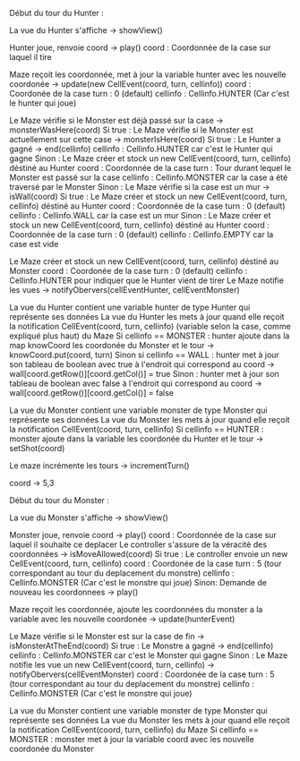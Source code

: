 Début du tour du Hunter :

La vue du Hunter s'affiche -> showView()

Hunter joue, renvoie coord -> play()
    coord : Coordonnée de la case sur laquel il tire

Maze reçoit les coordonnée, met à jour la variable hunter avec les nouvelle coordonée -> update(new CellEvent(coord, turn, cellinfo))
    coord : Coordonée de la case
    turn : 0 (default)
    cellinfo : Cellinfo.HUNTER (Car c'est le hunter qui joue)

Le Maze vérifie si le Monster est déjà passé sur la case -> monsterWasHere(coord)
Si true :
    Le Maze vérifie si le Monster est actuellement sur cette case -> monsterIsHere(coord)
    Si true : 
        Le Hunter a gagné -> end(cellinfo)
            cellinfo : Cellinfo.HUNTER car c'est le Hunter qui gagne
    Sinon :
        Le Maze créer et stock un new CellEvent(coord, turn, cellinfo) déstiné au Hunter
            coord : Coordonnée de la case
            turn : Tour durant lequel le Monster est passé sur la case
            cellinfo : Cellinfo.MONSTER car la case a été traversé par le Monster
Sinon : 
    Le Maze vérifie si la case est un mur -> isWall(coord)
    Si true :
        Le Maze créer et stock un new CellEvent(coord, turn, cellinfo) déstiné au Hunter
            coord : Coordonnée de la case
            turn : 0 (default)
            cellinfo : Cellinfo.WALL car la case est un mur
    Sinon : 
        Le Maze créer et stock un new CellEvent(coord, turn, cellinfo) déstiné au Hunter
            coord : Coordonnée de la case
            turn : 0 (default)
            cellinfo : Cellinfo.EMPTY car la case est vide

Le Maze créer et stock un new CellEvent(coord, turn, cellinfo) déstiné au Monster
    coord : Coordonée de la case
    turn : 0 (default)
    cellinfo : Cellinfo.HUNTER pour indiquer que le Hunter vient de tirer
Le Maze notifie les vues -> notifyObervers(cellEventHunter, cellEventMonster)

La vue du Hunter contient une variable hunter de type Hunter qui représente ses données
La vue du Hunter les mets à jour quand elle reçoit la notification CellEvent(coord, turn, cellinfo) (variable selon la case, comme expliqué plus haut) du Maze
Si cellinfo == MONSTER : 
    hunter ajoute dans la map knowCoord les coordonée du Monster et le tour -> knowCoord.put(coord, turn)
Sinon si cellinfo == WALL :
    hunter met à jour son tableau de boolean avec true à l'endroit qui correspond au coord -> wall[coord.getRow()][coord.getCol()] = true
Sinon :
    hunter met à jour son tableau de boolean avec false à l'endroit qui correspond au coord -> wall[coord.getRow()][coord.getCol()] = false

La vue du Monster contient une variable monster de type Monster qui représente ses données
La vue du Monster les mets à jour quand elle reçoit la notification CellEvent(coord, turn, cellinfo) 
Si cellinfo == HUNTER :
    monster ajoute dans la variable les coordonée du Hunter et le tour -> setShot(coord)

Le maze incrémente les tours -> incrementTurn()





coord -> 5,3

Début du tour du Monster :

La vue du Monster s'affiche -> showView()

Monster joue, renvoie coord -> play()
    coord : Coordonnée de la case sur laquel il souhaite ce deplacer
Le controller s'assure de la véracité des coordonnées -> isMoveAllowed(coord)
Si true : 
    Le controller envoie un new CellEvent(coord, turn, cellinfo)
        coord : Coordonée de la case
        turn : 5 (tour correspondant au tour du deplacement du monstre)
        cellinfo : Cellinfo.MONSTER (Car c'est le monstre qui joue)
Sinon:
    Demande de nouveau les coordonnees -> play()

Maze reçoit les coordonnée, ajoute les coordonnées du monster a la variable avec les nouvelle coordonée -> update(hunterEvent)

Le Maze vérifie si le Monster est sur la case de fin -> isMonsterAtTheEnd(coord)
Si true :
    Le Monstre a gagné -> end(cellinfo)
        cellinfo : Cellinfo.MONSTER car c'est le Monster qui gagne
Sinon : 
    Le Maze notifie les vue un new CellEvent(coord, turn, cellinfo) -> notifyObervers(cellEventMonster)
        coord : Coordonée de la case
        turn : 5 (tour correspondant au tour du deplacement du monstre)
        cellinfo : Cellinfo.MONSTER (Car c'est le monstre qui joue)

La vue du Monster contient une variable monster de type Monster qui représente ses données
La vue du Monster les mets à jour quand elle reçoit la notification CellEvent(coord, turn, cellinfo) du Maze
Si cellinfo == MONSTER : 
    monster met à jour la variable coord avec les nouvelle coordonée du Monster
